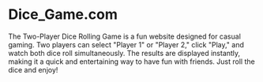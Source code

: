 # Dice_Game.com
The Two-Player Dice Rolling Game is a fun website designed for casual gaming. Two players can select "Player 1" or "Player 2," click "Play," and watch both dice roll simultaneously. The results are displayed instantly, making it a quick and entertaining way to have fun with friends. Just roll the dice and enjoy!
